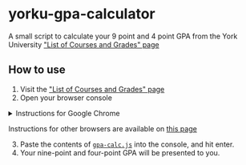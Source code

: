 # yorku-gpa-calculator

A small script to calculate your 9 point and 4 point GPA from the York University ["List of Courses and Grades" page](https://wrem.sis.yorku.ca/Apps/WebObjects/ydml.woa/wa/DirectAction/document?name=CourseListv1)

## How to use

1. Visit the ["List of Courses and Grades" page](https://wrem.sis.yorku.ca/Apps/WebObjects/ydml.woa/wa/DirectAction/document?name=CourseListv1)
2. Open your browser console 
<details>
  <summary>Instructions for Google Chrome</summary>

  - Open the Chrome Menu in the upper-right-hand corner of the browser window and select More Tools > Developer Tools.
  - **Or**: You can also use <kbd>Option</kbd> + <kbd>⌘</kbd> + <kbd>J</kbd> (on macOS), or <kbd>Shift</kbd> + <kbd>CTRL</kbd> + <kbd>J</kbd> (on Windows/Linux).
    - The console will either open up within your existing Chrome window, or in a new window. You may have to select the Console tab.
</details>

Instructions for other browsers are available on [this page](https://balsamiq.com/support/faqs/browserconsole/#google-chrome)


3. Paste the contents of [`gpa-calc.js`](gpa-calc.js) into the console, and hit enter. 
4. Your nine-point and four-point GPA will be presented to you.
